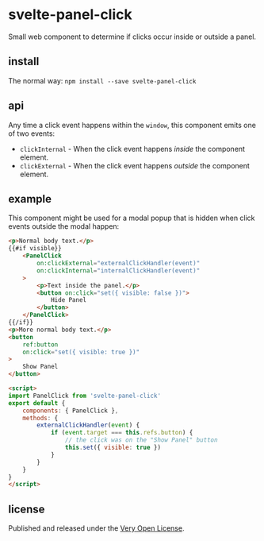 # svelte-panel-click

Small web component to determine if clicks occur inside or outside a panel.

## install

The normal way: `npm install --save svelte-panel-click`

## api

Any time a click event happens within the `window`, this component
emits one of two events:

* `clickInternal` - When the click event happens *inside* the
	component element.
* `clickExternal` - When the click event happens *outside* the
	component element.

## example

This component might be used for a modal popup that is hidden
when click events outside the modal happen:

```html
<p>Normal body text.</p>
{{#if visible}}
	<PanelClick
		on:clickExternal="externalClickHandler(event)"
		on:clickInternal="internalClickHandler(event)"
	>
		<p>Text inside the panel.</p>
		<button on:click="set({ visible: false })">
			Hide Panel
		</button>
	</PanelClick>
{{/if}}
<p>More normal body text.</p>
<button
	ref:button
	on:click="set({ visible: true })"
>
	Show Panel
</button>

<script>
import PanelClick from 'svelte-panel-click'
export default {
	components: { PanelClick },
	methods: {
		externalClickHandler(event) {
			if (event.target === this.refs.button) {
				// the click was on the "Show Panel" button
				this.set({ visible: true })
			}
		}
	}
}
</script>
```

## license

Published and released under the [Very Open License](http://veryopenlicense.com).
